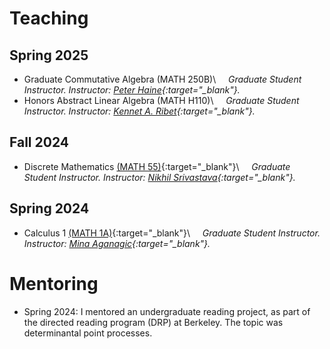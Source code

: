 # Teaching

## Spring 2025
* Graduate Commutative Algebra (MATH 250B)\\
&nbsp; &nbsp; *Graduate Student Instructor. Instructor: [Peter Haine](https://math.berkeley.edu/~phaine/){:target="_blank"}.*
* Honors Abstract Linear Algebra (MATH H110)\\
&nbsp; &nbsp; *Graduate Student Instructor. Instructor: [Kennet A. Ribet](https://math.berkeley.edu/~ribet/){:target="_blank"}.*

## Fall 2024
* Discrete Mathematics [(MATH 55)](https://math.berkeley.edu/courses/overview/lowerdivcourses/math55){:target="_blank"}\\
&nbsp; &nbsp; *Graduate Student Instructor. Instructor: [Nikhil Srivastava](https://math.berkeley.edu/~nikhil/){:target="_blank"}.*


## Spring 2024
* Calculus 1 [(MATH 1A)](https://math.berkeley.edu/courses/overview/lowerdivcourses/math1A){:target="_blank"}\\
&nbsp; &nbsp; *Graduate Student Instructor. Instructor: [Mina Aganagic](https://physics.berkeley.edu/people/faculty/mina-aganagic){:target="_blank"}.*


# Mentoring

* Spring 2024: I mentored an undergraduate reading project, as part of the directed reading program (DRP) at Berkeley. The topic was determinantal point processes. 
